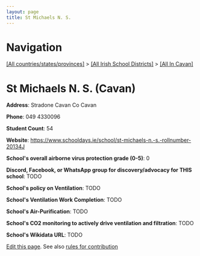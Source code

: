 ```yaml
---
layout: page
title: St Michaels N. S.
---
```

# Navigation

[[All countries/states/provinces]](../../..) > [[All Irish School Districts]](../..) > [[All In Cavan]](..)

# St Michaels N. S. (Cavan)

**Address**: Stradone Cavan Co Cavan

**Phone**: 049 4330096

**Student Count**: 54

**Website**: <https://www.schooldays.ie/school/st-michaels-n.-s.-rollnumber-20134J>

**School's overall airborne virus protection grade (0-5)**: 0

**Discord, Facebook, or WhatsApp group for discovery/advocacy for THIS school**: TODO

**School's policy on Ventilation**: TODO

**School's Ventilation Work Completion**: TODO

**School's Air-Purification**: TODO

**School's CO2 monitoring to actively drive ventilation and filtration**: TODO

**School's Wikidata URL**: TODO


[Edit this page](https://github.com/ventilate-schools/Ireland/edit/main/./Cavan/St_Michaels_N._S..md). See also [rules for contribution](../../../contribution-rules/)